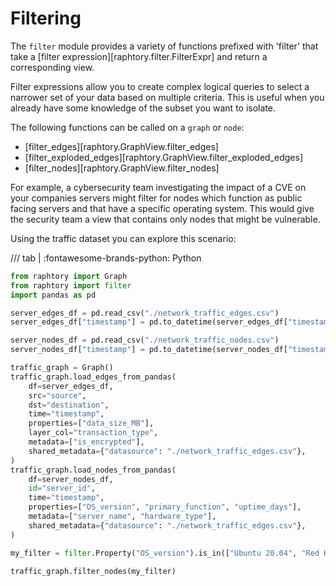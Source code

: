 # Filtering

The `filter` module provides a variety of functions prefixed with 'filter' that take a [filter expression][raphtory.filter.FilterExpr] and return a corresponding view.

Filter expressions allow you to create complex logical queries to select a narrower set of your data based on multiple criteria. This is useful when you already have some knowledge of the subset you want to isolate.

The following functions can be called on a `graph` or `node`:

- [filter_edges][raphtory.GraphView.filter_edges]
- [filter_exploded_edges][raphtory.GraphView.filter_exploded_edges]
- [filter_nodes][raphtory.GraphView.filter_nodes]

For example, a cybersecurity team investigating the impact of a CVE on your companies servers might filter for nodes which function as public facing servers and that have a specific operating system. This would give the security team a view that contains only nodes that might be vulnerable. 

Using the traffic dataset you can explore this scenario:

/// tab | :fontawesome-brands-python: Python

```python
from raphtory import Graph
from raphtory import filter
import pandas as pd

server_edges_df = pd.read_csv("./network_traffic_edges.csv")
server_edges_df["timestamp"] = pd.to_datetime(server_edges_df["timestamp"])

server_nodes_df = pd.read_csv("./network_traffic_nodes.csv")
server_nodes_df["timestamp"] = pd.to_datetime(server_nodes_df["timestamp"])

traffic_graph = Graph()
traffic_graph.load_edges_from_pandas(
    df=server_edges_df,
    src="source",
    dst="destination",
    time="timestamp",
    properties=["data_size_MB"],
    layer_col="transaction_type",
    metadata=["is_encrypted"],
    shared_metadata={"datasource": "./network_traffic_edges.csv"},
)
traffic_graph.load_nodes_from_pandas(
    df=server_nodes_df,
    id="server_id",
    time="timestamp",
    properties=["OS_version", "primary_function", "uptime_days"],
    metadata=["server_name", "hardware_type"],
    shared_metadata={"datasource": "./network_traffic_edges.csv"},
)

my_filter = filter.Property("OS_version").is_in(["Ubuntu 20.04", "Red Hat 8.1"]) & filter.Property("primary_function").is_in(["Web Server", "Application Server"])

traffic_graph.filter_nodes(my_filter)

```

